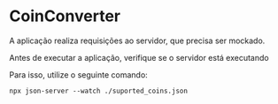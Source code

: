 # CoinConverter

A aplicação realiza requisições ao servidor, que precisa ser mockado.

Antes de executar a aplicação, verifique se o servidor está executando
 
Para isso, utilize o seguinte comando:

    npx json-server --watch ./suported_coins.json